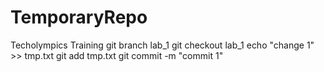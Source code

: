 # TemporaryRepo
Techolympics Training
 git branch lab_1
 git checkout lab_1
 echo "change 1" >> tmp.txt
 git add tmp.txt
 git commit -m "commit 1"
